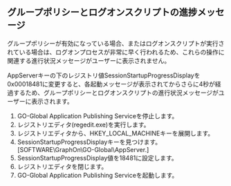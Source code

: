 ## グループポリシーとログオンスクリプトの進捗メッセージ

グループポリシーが有効になっている場合、またはログオンスクリプトが実行されている場合は、ログオンプロセスが非常に早く行われるため、これらの操作に関連する進行状況メッセージがユーザーに表示されません。

AppServerキーの下のレジストリ値SessionStartupProgressDisplayを0x00018481に変更すると、各起動メッセージが表示されてからさらに4秒が経過するため、グループポリシーとログオンスクリプトの進行状況メッセージがユーザーに表示されます。

1. GO-Global Application Publishing Serviceを停止します。
2. レジストリエディタ(regedit.exe)を実行します。
3. レジストリエディタから、HKEY_LOCAL_MACHINEキーを展開します。
4. SessionStartupProgressDisplayキーを見つけます。[SOFTWARE\GraphOn\GO-Global\AppServer.]
5. SessionStartupProgressDisplay値を18481に設定します。
6. レジストリエディタを閉じます。
7. GO-Global Application Publishing Serviceを起動します。

